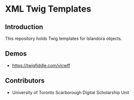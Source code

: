 # XML Twig Templates

## Introduction

This repository holds Twig templates for Islandora objects.

## Demos

- https://twigfiddle.com/vlcwff

## Contributors

- University of Toronto Scarborough Digital Scholarship Unit
